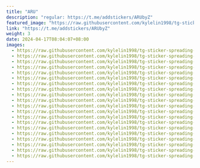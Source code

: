 ```yaml
---
title: "ARU"
description: "regular: https://t.me/addstickers/ARUbyZ"
featured_image: "https://raw.githubusercontent.com/kylelin1998/tg-sticker-spreading-worldwide-images/main/img/6dcf1dde-0484-475c-9f73-dadb8f9424fe.jpg"
link: "https://t.me/addstickers/ARUbyZ"
weight: 3
date: 2024-04-17T08:04:07+08:00
images:
  - https://raw.githubusercontent.com/kylelin1998/tg-sticker-spreading-worldwide-images/main/img/6dcf1dde-0484-475c-9f73-dadb8f9424fe.jpg
  - https://raw.githubusercontent.com/kylelin1998/tg-sticker-spreading-worldwide-images/main/img/bc927a12-adf5-4b18-8f4b-628f59903f5e.jpg
  - https://raw.githubusercontent.com/kylelin1998/tg-sticker-spreading-worldwide-images/main/img/1707c5af-601f-4bbf-b134-52f77d4c6f03.jpg
  - https://raw.githubusercontent.com/kylelin1998/tg-sticker-spreading-worldwide-images/main/img/fd3ea1cf-6cdf-4ff8-8afc-900195c579b3.jpg
  - https://raw.githubusercontent.com/kylelin1998/tg-sticker-spreading-worldwide-images/main/img/d4bceb69-ee60-4ff8-894f-f6013fbc24cf.jpg
  - https://raw.githubusercontent.com/kylelin1998/tg-sticker-spreading-worldwide-images/main/img/8f41436b-27ef-4ec5-a3a8-19a42d4d2229.jpg
  - https://raw.githubusercontent.com/kylelin1998/tg-sticker-spreading-worldwide-images/main/img/55f64976-ddeb-42a8-813b-be467d5912df.jpg
  - https://raw.githubusercontent.com/kylelin1998/tg-sticker-spreading-worldwide-images/main/img/e1275194-16ab-4651-8712-58d37692029d.jpg
  - https://raw.githubusercontent.com/kylelin1998/tg-sticker-spreading-worldwide-images/main/img/27f6efe8-8236-4286-81b2-c340b2151e58.jpg
  - https://raw.githubusercontent.com/kylelin1998/tg-sticker-spreading-worldwide-images/main/img/f031e710-a5bc-4d64-aa1b-5f748a0a847b.jpg
  - https://raw.githubusercontent.com/kylelin1998/tg-sticker-spreading-worldwide-images/main/img/01876f30-dde0-4783-b7bc-fd6aa09851fa.jpg
  - https://raw.githubusercontent.com/kylelin1998/tg-sticker-spreading-worldwide-images/main/img/e85dd0a3-42a9-4e5c-a0ec-055cc4be7494.jpg
  - https://raw.githubusercontent.com/kylelin1998/tg-sticker-spreading-worldwide-images/main/img/49da0e26-0bdd-4a30-a44d-a5bc026784f9.jpg
  - https://raw.githubusercontent.com/kylelin1998/tg-sticker-spreading-worldwide-images/main/img/fc938583-9c36-4cab-a623-4e05e942288b.jpg
  - https://raw.githubusercontent.com/kylelin1998/tg-sticker-spreading-worldwide-images/main/img/751e70fb-e22e-4bf5-b5ab-e138f47234b8.jpg
  - https://raw.githubusercontent.com/kylelin1998/tg-sticker-spreading-worldwide-images/main/img/1730f9b9-eec9-4f4c-b5e2-5eb88fd35265.jpg
  - https://raw.githubusercontent.com/kylelin1998/tg-sticker-spreading-worldwide-images/main/img/ec20432b-1bca-4f05-a139-a23043c10eda.jpg
  - https://raw.githubusercontent.com/kylelin1998/tg-sticker-spreading-worldwide-images/main/img/60b48b07-c1da-455e-8168-c34cc1aafbbf.jpg
  - https://raw.githubusercontent.com/kylelin1998/tg-sticker-spreading-worldwide-images/main/img/2a659271-e0e0-4ce8-9945-bef930673097.jpg
  - https://raw.githubusercontent.com/kylelin1998/tg-sticker-spreading-worldwide-images/main/img/f6449b5f-223b-4307-95f3-d596c379a325.jpg
---
```

